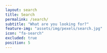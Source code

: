 ```yaml
---
layout: search
title: Search
permalink: /search/
subtitle: "What are you looking for?"
feature-img: "assets/img/pexels/search.jpg"
icon: "fa-search"
excluded: true
position: 5
---
```

